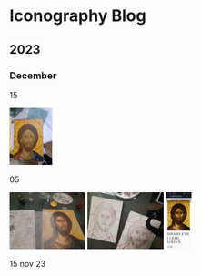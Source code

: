 # Iconography Blog

## 2023

### December

15

<img src=".pix/2023-12-15-01.webp" style="height: 100px;">

05

<img src=".pix/2023-12-05-01.webp" style="height: 100px;">
<img src=".pix/2023-12-05-02.webp" style="height: 100px;">
<img src=".pix/joseph-icon-course-1.webp" style="height: 100px;">

15 nov 23
